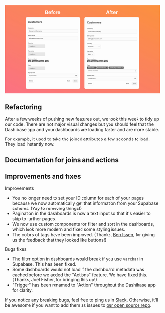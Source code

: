 ![Before and after refactoring joined attributes](../assets/refactor-joined-attributes.png)

## Refactoring

After a few weeks of pushing new features out, we took this week to tidy up our code. There are not major visual changes but you should feel that the Dashibase app and your dashboards are loading faster and are more stable. 

For example, it used to take the joined attributes a few seconds to load. They load instantly now. 

## Documentation for joins and actions


## Improvements and fixes

Improvements

- You no longer need to set your ID column for each of your pages because we now automatically get that information from your Supabase schema. (Yay to removing things!)
- Pagination in the dashboards is now a text input so that it's easier to skip to further pages. 
- We now use custom components for filter and sort in the dashboards, which look more modern and fixed some styling issues.
- The colors of tags have been improved. (Thanks, [Ben Issen](https://www.supercreative.design/), for giving us the feedback that they looked like buttons!)

Bugs fixes

- The filter option in dashboards would break if you use `varchar` in Supabase. This has been fixed.
- Some dashboards would not load if the dashboard metadata was cached before we added the "Actions" feature. We have fixed this. (Thanks, Joel Fisher, for bringing this up!)
- "Trigger" has been renamed to "Action" throughout the Dashibase app for clarity.

If you notice any breaking bugs, feel free to ping us in [Slack](https://join.slack.com/t/dashibase-community/shared_invite/zt-180rycyqv-ifRwyiQAiXUlBBVxgxQE7g). Otherwise, it'll be awesome if you want to add them as issues to [our open source repo](https://github.com/Dashibase/dashibase/issues).